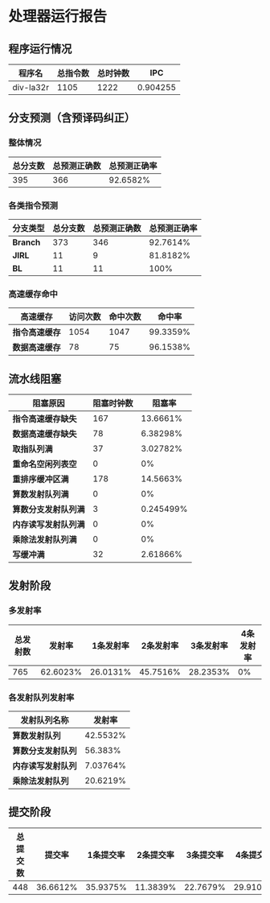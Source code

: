 # 处理器运行报告
## 程序运行情况
|程序名|总指令数|总时钟数|IPC|
|---|---|---|---|
|div-la32r|1105|1222|0.904255|

## 分支预测（含预译码纠正）
### 整体情况
|总分支数|总预测正确数|总预测正确率|
|---|---|---|
|395|366|92.6582%|

### 各类指令预测
|分支类型|总分支数|总预测正确数|总预测正确率|
|---|---|---|---|
|**Branch**| 373 | 346 | 92.7614%|
|**JIRL**| 11 | 9 | 81.8182%|
|**BL**| 11 | 11 | 100%|

### 高速缓存命中
|高速缓存|访问次数|命中次数|命中率|
|---|---|---|---|
|**指令高速缓存**| 1054 | 1047 | 99.3359%|
|**数据高速缓存**| 78 | 75 | 96.1538%|
## 流水线阻塞
|阻塞原因|阻塞时钟数|阻塞率|
|---|---|---|
|**指令高速缓存缺失**| 167 | 13.6661%|
|**数据高速缓存缺失**| 78 | 6.38298%|
|**取指队列满**| 37 | 3.02782%|
|**重命名空闲列表空**|0 | 0%|
|**重排序缓冲区满**|178 | 14.5663%|
|**算数发射队列满**|0 | 0%|
|**算数分支发射队列满**|3 | 0.245499%|
|**内存读写发射队列满**|0 | 0%|
|**乘除法发射队列满**|0 | 0%|
|**写缓冲满**|32 | 2.61866%|

## 发射阶段
### 多发射率
|总发射数|发射率|1条发射率|2条发射率|3条发射率|4条发射率|
|---|---|---|---|---|---|
|765|62.6023%|26.0131%|45.7516%|28.2353%|0%|

### 各发射队列发射率
|发射队列名称|发射率|
|---|---|
|**算数发射队列**|42.5532%|
|**算数分支发射队列**|56.383%|
|**内存读写发射队列**|7.03764%|
|**乘除法发射队列**|20.6219%|

## 提交阶段
|总提交数|提交率|1条提交率|2条提交率|3条提交率|4条提交率|
|---|---|---|---|---|---|
|448|36.6612%|35.9375%|11.3839%|22.7679%|29.9107%|
